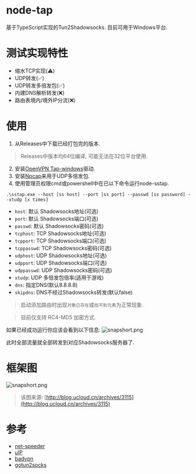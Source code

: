 # node-tap
基于TypeScript实现的Tun2Shadowsocks.
目前可用于Windows平台.

# 测试实现特性
* 缩水TCP实现(⚠️)
* UDP转发(✅)
* UDP转发多倍发包(✅)
* 内建DNS解析转发(❌)
* 路由表境内/境外IP分流(❌)

# 使用

1) 从Releases中下载已经打包完的版本.
> Releases中版本均64位编译, 可能无法在32位平台使用.
2) 安装[OpenVPN Tap-windows](https://swupdate.openvpn.org/community/releases/tap-windows-9.21.2.exe)驱动.
3) 安装[Npcap](https://nmap.org/npcap/)来用于UDP多倍发包.
4) 使用管理员权限cmd或powershell中在已以下命令运行node-sstap.
```
.\sstap.exe --host [ss host] --port [ss port] --passwd [ss password] --xtudp [x times]
```

* `host`: 默认 Shadowsocks地址(可选)
* `port`: 默认 Shadowsocks端口(可选)
* `passwd`: 默认 Shadowsocks密码(可选)
* `tcphost`: TCP Shadowsocks地址(可选)
* `tcpport`: TCP Shadowsocks端口(可选)
* `tcppasswd`: TCP Shadowsocks密码(可选)
* `udphost`: UDP Shadowsocks地址(可选)
* `udpport`: UDP Shadowsocks端口(可选)
* `udppasswd`: UDP Shadowsocks密码(可选)
* `xtudp`: UDP 多倍发包倍率(适用于游戏)
* `dns`: 指定DNS(默认8.8.8.8)
* `skipdns`: DNS不经过Shadowsocks转发(默认false)

> 启动添加路由时出现`对象已存在`或`找不到元素`为正常现象.

> 目前仅支持 RC4-MD5 加密方式.

如果已经成功运行你应该会看到以下信息:
![snapshort.png](https://i.loli.net/2018/03/31/5abf7da82d4d1.png)

此时全部流量就全部转发到对应Shadowsocks服务器了.

# 框架图
![snapshort.png](https://i.loli.net/2018/03/31/5abf8255372bd.png)
> 该图来源: [http://blog.ucloud.cn/archives/3115](http://blog.ucloud.cn/archives/3115)

# 参考
* [net-speeder](https://github.com/snooda/net-speeder)
* [uIP](https://en.wikipedia.org/wiki/UIP_(micro_IP))
* [badvpn](https://github.com/ambrop72/badvpn)
* [gotun2socks](https://github.com/yinghuocho/gotun2socks)
